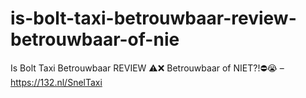 # is-bolt-taxi-betrouwbaar-review-betrouwbaar-of-nie
Is Bolt Taxi Betrouwbaar REVIEW ⚠️❌ Betrouwbaar of NIET?!⛔️😭 – https://132.nl/SnelTaxi
